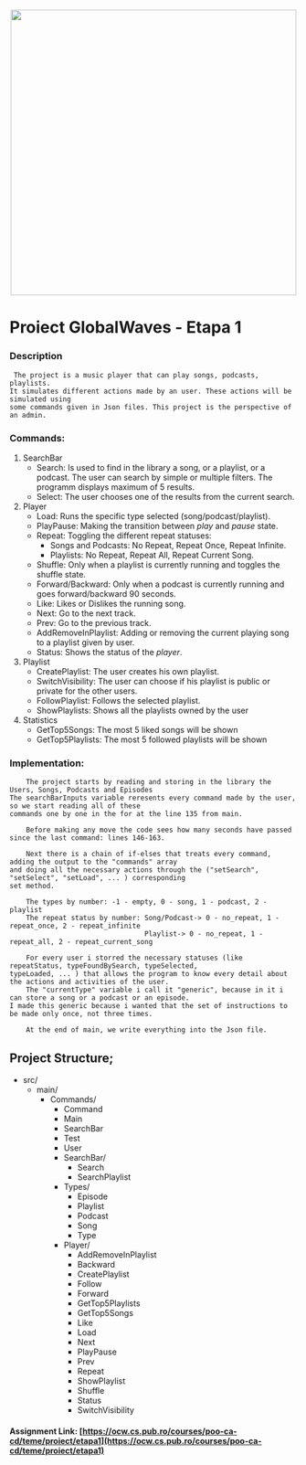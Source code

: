 #
<div align="center"><img src="https://i.ytimg.com/vi/VZ1d_M4coQ4/maxresdefault.jpg" width="500px"></div>

# Proiect GlobalWaves  - Etapa 1


### Description

     The project is a music player that can play songs, podcasts, playlists.
    It simulates different actions made by an user. These actions will be simulated using
    some commands given in Json files. This project is the perspective of an admin.

### Commands:

1. SearchBar
   * Search: Is used to find in the library a song, or a playlist, or a podcast.
       The user can search by simple or multiple filters. The programm displays maximum
       of 5 results.
   * Select: The user chooses one of the results from the current search.
2. Player
    * Load: Runs the specific type selected (song/podcast/playlist).
    * PlayPause: Making the transition between *play* and *pause* state.
    * Repeat: Toggling the different repeat statuses:
      * Songs and Podcasts: No Repeat, Repeat Once, Repeat Infinite.
      * Playlists: No Repeat, Repeat All, Repeat Current Song.
    * Shuffle: Only when a playlist is currently running and toggles the shuffle state.
    * Forward/Backward: Only when a podcast is currently running and goes forward/backward 90 seconds.
    * Like: Likes or Dislikes the running song.
    * Next: Go to the next track.
    * Prev: Go to the previous track.
    * AddRemoveInPlaylist: Adding or removing the current playing song to a playlist given by user.
    * Status: Shows the status of the *player*.
3. Playlist
    * CreatePlaylist: The user creates his own playlist.
    * SwitchVisibility: The user can choose if his playlist is public or private for the other users.
    * FollowPlaylist: Follows the selected playlist.
    * ShowPlaylists: Shows all the playlists owned by the user
4. Statistics
    * GetTop5Songs: The most 5 liked songs will be shown
    * GetTop5Playlists: The most 5 followed playlists will be shown

    

### Implementation:

        The project starts by reading and storing in the library the Users, Songs, Podcasts and Episodes
    The searchBarInputs variable reresents every command made by the user, so we start reading all of these
    commands one by one in the for at the line 135 from main.

        Before making any move the code sees how many seconds have passed since the last command: lines 146-163.

        Next there is a chain of if-elses that treats every command, adding the output to the "commands" array
    and doing all the necessary actions through the ("setSearch", "setSelect", "setLoad", ... ) corresponding
    set method.

        The types by number: -1 - empty, 0 - song, 1 - podcast, 2 - playlist
        The repeat status by number: Song/Podcast-> 0 - no_repeat, 1 - repeat_once, 2 - repeat_infinite
                                     Playlist-> 0 - no_repeat, 1 - repeat_all, 2 - repeat_current_song

        For every user i storred the necessary statuses (like repeatStatus, typeFoundBySearch, typeSelected,
    typeLoaded, ... ) that allows the program to know every detail about the actions and activities of the user.
        The "currentType" variable i call it "generic", because in it i can store a song or a podcast or an episode.
    I made this generic because i wanted that the set of instructions to be made only once, not three times.

        At the end of main, we write everything into the Json file.


## Project Structure;

* src/
  * main/
    * Commands/
      * Command
      * Main
      * SearchBar
      * Test
      * User
      * SearchBar/
        * Search
        * SearchPlaylist
      * Types/
        * Episode
        * Playlist
        * Podcast
        * Song
        * Type
      * Player/
        * AddRemoveInPlaylist
        * Backward
        * CreatePlaylist
        * Follow
        * Forward
        * GetTop5Playlists
        * GetTop5Songs
        * Like
        * Load
        * Next
        * PlayPause
        * Prev
        * Repeat
        * ShowPlaylist
        * Shuffle
        * Status
        * SwitchVisibility

#### Assignment Link: [https://ocw.cs.pub.ro/courses/poo-ca-cd/teme/proiect/etapa1](https://ocw.cs.pub.ro/courses/poo-ca-cd/teme/proiect/etapa1)
